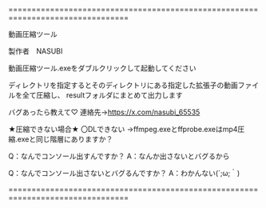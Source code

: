 ================================================================================

動画圧縮ツール

製作者　NASUBI



動画圧縮ツール.exeをダブルクリックして起動してください

ディレクトリを指定するとそのディレクトリにある指定した拡張子の動画ファイルを全て圧縮し、
resultフォルダにまとめて出力します



バグあったら教えて♡
連絡先→https://x.com/nasubi_65535


★圧縮できない場合★
〇DLできない
→ffmpeg.exeとffprobe.exeはmp4圧縮.exeと同じ階層にありますか？


Q：なんでコンソール出すんですか？
A：なんか出さないとバグるから

Q：なんでコンソール出さないとバグるんですか？
A：わかんない(´;ω;｀)

================================================================================

